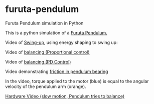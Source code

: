 # furuta-pendulum
Furuta Pendulum simulation in Python

This is a python simulation of a [Furuta Pendulum.](https://en.wikipedia.org/wiki/Furuta_pendulum)

Video of [Swing-up](https://drive.google.com/file/d/1S6-EbsayWW5-o18eGSLLA2UU1cRS-E2y/view?usp=sharing), using energy shaping to swing up:


Video of [balancing (Proportional control)](https://drive.google.com/file/d/1vAvo0Ux1LtHseuzlXSWruRWW5vLcvKYW/view?usp=sharing)

Video of [balancing (PD Control)](https://drive.google.com/file/d/1gIvbGe5FHMjtKigN6REe39BbWgFBypCI/view?usp=sharing)

Video demonstrating [friction in pendulum bearing](https://drive.google.com/file/d/1Mkcu_QGgMJcDPC5clTfv1xkXjRvGWkJq/view?usp=sharing)

In the video, torque applied to the motor (blue) is equal to the angular velocity of the pendulum arm (orange).


[Hardware Video (slow motion, Pendulum tries to balance)](https://drive.google.com/file/d/1LtrjX4RrMdlgkyP04adpqTIfSkuxWwwN/view?usp=sharing)
